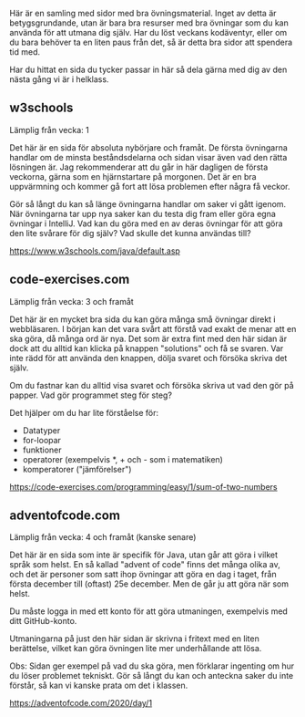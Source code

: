 Här är en samling med sidor med bra övningsmaterial. Inget av detta är betygsgrundande, utan är bara bra resurser med bra övningar som du kan använda för att utmana dig själv. Har du löst veckans kodäventyr, eller om du bara behöver ta en liten paus från det, så är detta bra sidor att spendera tid med.

Har du hittat en sida du tycker passar in här så dela gärna med dig av den nästa gång vi är i helklass.

## w3schools

Lämplig från vecka: 1

Det här är en sida för absoluta nybörjare och framåt. De första övningarna handlar om de minsta beståndsdelarna och sidan visar även vad den rätta lösningen är. Jag rekommenderar att du går in här dagligen de första veckorna, gärna som en hjärnstartare på morgonen. Det är en bra uppvärmning och kommer gå fort att lösa problemen efter några få veckor.

Gör så långt du kan så länge övningarna handlar om saker vi gått igenom. När övningarna tar upp nya saker kan du testa dig fram eller göra egna övningar i IntelliJ. Vad kan du göra med en av deras övningar för att göra den lite svårare för dig själv? Vad skulle det kunna användas till?

https://www.w3schools.com/java/default.asp

## code-exercises.com

Lämplig från vecka: 3 och framåt

Det här är en mycket bra sida du kan göra många små övningar direkt i webbläsaren. I början kan det vara svårt att förstå vad exakt de menar att en ska göra, då många ord är nya. Det som är extra fint med den här sidan är dock att du alltid kan klicka på knappen "solutions" och få se svaren. Var inte rädd för att använda den knappen, dölja svaret och försöka skriva det själv.

Om du fastnar kan du alltid visa svaret och försöka skriva ut vad den gör på papper. Vad gör programmet steg för steg?

Det hjälper om du har lite förståelse för:
* Datatyper
* for-loopar
* funktioner
* operatorer (exempelvis *, + och - som i matematiken)
* komperatorer ("jämförelser")

https://code-exercises.com/programming/easy/1/sum-of-two-numbers

## adventofcode.com

Lämplig från vecka: 4 och framåt (kanske senare)

Det här är en sida som inte är specifik för Java, utan går att göra i vilket språk som helst. En så kallad "advent of code" finns det många olika av, och det är personer som satt ihop övningar att göra en dag i taget, från första december till (oftast) 25e december. Men de går ju att göra när som helst.

Du måste logga in med ett konto för att göra utmaningen, exempelvis med ditt GitHub-konto.

Utmaningarna på just den här sidan är skrivna i fritext med en liten berättelse, vilket kan göra övningen lite mer underhållande att lösa.

Obs: Sidan ger exempel på vad du ska göra, men förklarar ingenting om hur du löser problemet tekniskt. Gör så långt du kan och anteckna saker du inte förstår, så kan vi kanske prata om det i klassen.

https://adventofcode.com/2020/day/1